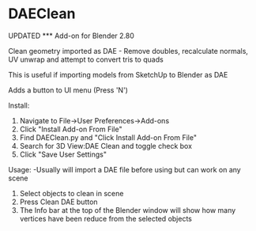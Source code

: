 # DAEClean 
UPDATED *** Add-on for Blender 2.80

Clean geometry imported as DAE - Remove doubles, recalculate normals, UV unwrap and attempt to convert tris to quads

This is useful if importing models from SketchUp to Blender as DAE

Adds a button to UI menu (Press 'N')

Install:
1. Navigate to File->User Preferences->Add-ons 
2. Click "Install Add-on From File"
3. Find DAEClean.py and "Click Install Add-on From File"
4. Search for 3D View:DAE Clean and toggle check box
5. Click "Save User Settings"

Usage:
-Usually will import a DAE file before using but can work on any scene

1. Select objects to clean in scene
2. Press Clean DAE button
3. The Info bar at the top of the Blender window will show how many vertices have been reduce from the selected objects 
